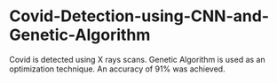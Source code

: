 # Covid-Detection-using-CNN-and-Genetic-Algorithm
Covid is detected using X rays scans.
Genetic Algorithm is used as an optimization technique.
An accuracy of 91% was achieved.
